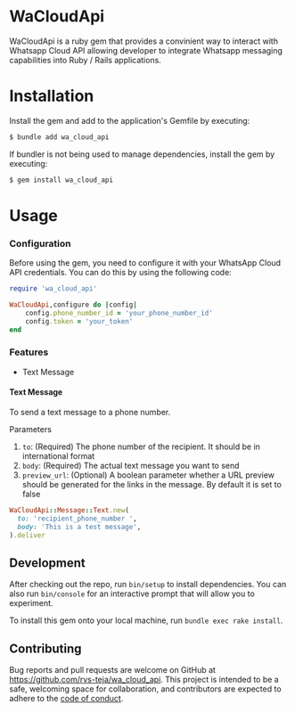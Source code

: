# WaCloudApi

WaCloudApi is a ruby gem that provides a convinient way to interact with Whatsapp Cloud API allowing developer to integrate Whatsapp messaging capabilities into Ruby / Rails applications.

# Installation
Install the gem and add to the application's Gemfile by executing:

```ruby
$ bundle add wa_cloud_api
```

If bundler is not being used to manage dependencies, install the gem by executing:

```ruby
$ gem install wa_cloud_api
```

# Usage

### Configuration

Before using the gem, you need to configure it with your WhatsApp Cloud API credentials. You can do this by using the following code:

```ruby
require 'wa_cloud_api'

WaCloudApi,configure do |config|
    config.phone_number_id = 'your_phone_number_id'
    config.token = 'your_token'
end
```

### Features

- Text Message

#### Text Message

To send a text message to a phone number. 

Parameters

1. `to`: (Required) The phone number of the recipient. It should be in international format
2. `body`: (Required) The actual text message you want to send
3. `preview_url`: (Optional) A boolean parameter whether a URL preview should be generated for the links in the message. By default it is set to false

```ruby
WaCloudApi::Message::Text.new(
  to: 'recipient_phone_number ', 
  body: 'This is a test message',
).deliver
```

## Development

After checking out the repo, run `bin/setup` to install dependencies. You can also run `bin/console` for an interactive prompt that will allow you to experiment.

To install this gem onto your local machine, run `bundle exec rake install`. 


## Contributing

Bug reports and pull requests are welcome on GitHub at https://github.com/rvs-teja/wa_cloud_api. This project is intended to be a safe, welcoming space for collaboration, and contributors are expected to adhere to the [code of conduct](https://github.com/rvs-teja/wa_cloud_api/blob/main/CODE_OF_CONDUCT.md).
